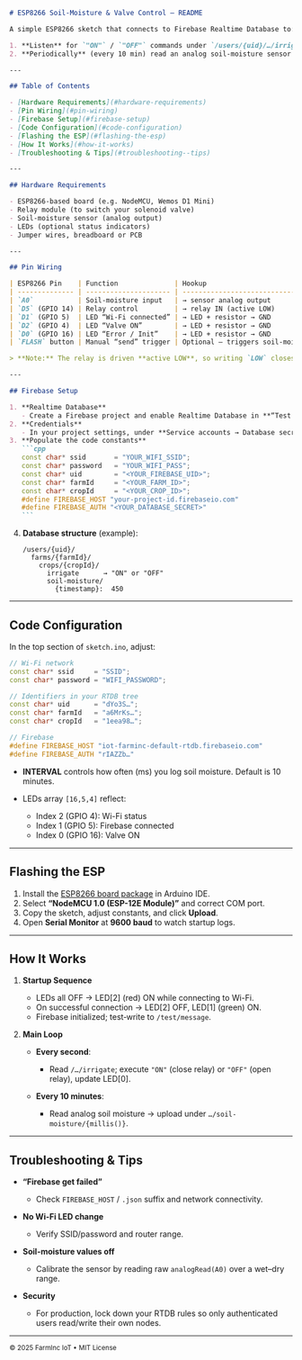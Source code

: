 ````markdown
# ESP8266 Soil‐Moisture & Valve Control — README

A simple ESP8266 sketch that connects to Firebase Realtime Database to:

1. **Listen** for `"ON"` / `"OFF"` commands under `/users/{uid}/…/irrigate` and actuate a relay (valve + LED).
2. **Periodically** (every 10 min) read an analog soil-moisture sensor and upload its value under `/users/{uid}/…/soil-moisture/{timestamp}`.

---

## Table of Contents

- [Hardware Requirements](#hardware-requirements)
- [Pin Wiring](#pin-wiring)
- [Firebase Setup](#firebase-setup)
- [Code Configuration](#code-configuration)
- [Flashing the ESP](#flashing-the-esp)
- [How It Works](#how-it-works)
- [Troubleshooting & Tips](#troubleshooting--tips)

---

## Hardware Requirements

- ESP8266-based board (e.g. NodeMCU, Wemos D1 Mini)
- Relay module (to switch your solenoid valve)
- Soil-moisture sensor (analog output)
- LEDs (optional status indicators)
- Jumper wires, breadboard or PCB

---

## Pin Wiring

| ESP8266 Pin    | Function              | Hookup                                 |
| -------------- | --------------------- | -------------------------------------- |
| `A0`           | Soil-moisture input   | → sensor analog output                 |
| `D5` (GPIO 14) | Relay control         | → relay IN (active LOW)                |
| `D1` (GPIO 5)  | LED “Wi-Fi connected” | → LED + resistor → GND                 |
| `D2` (GPIO 4)  | LED “Valve ON”        | → LED + resistor → GND                 |
| `D0` (GPIO 16) | LED “Error / Init”    | → LED + resistor → GND                 |
| `FLASH` button | Manual “send” trigger | Optional – triggers soil-moisture send |

> **Note:** The relay is driven **active LOW**, so writing `LOW` closes the relay.

---

## Firebase Setup

1. **Realtime Database**
   - Create a Firebase project and enable Realtime Database in **“Test mode”** or with appropriate [security rules].
2. **Credentials**
   - In your project settings, under **Service accounts → Database secrets**, copy the **database secret**.
3. **Populate the code constants**
   ```cpp
   const char* ssid       = "YOUR_WIFI_SSID";
   const char* password   = "YOUR_WIFI_PASS";
   const char* uid        = "<YOUR_FIREBASE_UID>";
   const char* farmId     = "<YOUR_FARM_ID>";
   const char* cropId     = "<YOUR_CROP_ID>";
   #define FIREBASE_HOST "your-project-id.firebaseio.com"
   #define FIREBASE_AUTH "<YOUR_DATABASE_SECRET>"
   ```
````

4. **Database structure** (example):

   ```
   /users/{uid}/
     farms/{farmId}/
       crops/{cropId}/
         irrigate      → "ON" or "OFF"
         soil-moisture/
           {timestamp}:  450
   ```

---

## Code Configuration

In the top section of `sketch.ino`, adjust:

```cpp
// Wi-Fi network
const char* ssid     = "SSID";
const char* password = "WIFI_PASSWORD";

// Identifiers in your RTDB tree
const char* uid      = "dYo3S…";
const char* farmId   = "a6MrKs…";
const char* cropId   = "1eea98…";

// Firebase
#define FIREBASE_HOST "iot-farminc-default-rtdb.firebaseio.com"
#define FIREBASE_AUTH "rIAZZb…"
```

- **INTERVAL** controls how often (ms) you log soil moisture. Default is 10 minutes.
- LEDs array `[16,5,4]` reflect:

  - Index 2 (GPIO 4): Wi-Fi status
  - Index 1 (GPIO 5): Firebase connected
  - Index 0 (GPIO 16): Valve ON

---

## Flashing the ESP

1. Install the [ESP8266 board package] in Arduino IDE.
2. Select **“NodeMCU 1.0 (ESP-12E Module)”** and correct COM port.
3. Copy the sketch, adjust constants, and click **Upload**.
4. Open **Serial Monitor** at **9600 baud** to watch startup logs.

---

## How It Works

1. **Startup Sequence**

   - LEDs all OFF → LED\[2] (red) ON while connecting to Wi-Fi.
   - On successful connection → LED\[2] OFF, LED\[1] (green) ON.
   - Firebase initialized; test‐write to `/test/message`.

2. **Main Loop**

   - **Every second**:

     - Read `/…/irrigate`; execute `"ON"` (close relay) or `"OFF"` (open relay), update LED\[0].

   - **Every 10 minutes**:

     - Read analog soil moisture → upload under `…/soil-moisture/{millis()}`.

---

## Troubleshooting & Tips

- **“Firebase get failed”**

  - Check `FIREBASE_HOST` / `.json` suffix and network connectivity.

- **No Wi-Fi LED change**

  - Verify SSID/password and router range.

- **Soil-moisture values off**

  - Calibrate the sensor by reading raw `analogRead(A0)` over a wet–dry range.

- **Security**

  - For production, lock down your RTDB rules so only authenticated users read/write their own nodes.

---

<sub>© 2025 FarmInc IoT • MIT License</sub>

```markdown

```

[security rules]: https://firebase.google.com/docs/rules
[ESP8266 board package]: https://arduino.esp8266.com/stable/package_esp8266com_index.json
